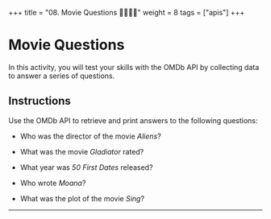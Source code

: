 +++
title = "08. Movie Questions 👩‍🎓👨‍🎓"
weight = 8
tags = ["apis"] 
+++


# Movie Questions

In this activity, you will test your skills with the OMDb API by collecting data to answer a series of questions.

## Instructions

Use the OMDb API to retrieve and print answers to the following questions:

* Who was the director of the movie *Aliens*?

* What was the movie *Gladiator* rated?

* What year was *50 First Dates* released?

* Who wrote *Moana*?

* What was the plot of the movie *Sing*?

- - -